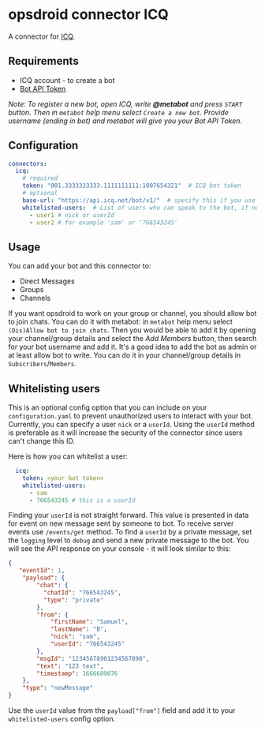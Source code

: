 # opsdroid connector ICQ

A connector for [ICQ](https://icq.com/).

## Requirements

- ICQ account - to create a bot
- [Bot API Token](https://icq.com/botapi/?lang=en)

_Note: To register a new bot, open ICQ, write **@metabot** and press `START` button. 
Then in `metabot` help menu select `Create a new bot`.
Provide username (ending in bot) and metabot will give you your Bot API Token._

## Configuration

```yaml
connectors:
  icq:
    # required
    token: "001.3333333333.1111111111:1007654321"  # ICQ bot token
    # optional
    base-url: "https://api.icq.net/bot/v1/"  # specify this if you use ICQ as corporate messanger for teamwork and have own url
    whitelisted-users:  # List of users who can speak to the bot, if not set anyone can speak
      - user1 # nick or userId
      - user2 # for example 'sam' or '766543245'
```

## Usage

You can add your bot and this connector to:

- Direct Messages
- Groups
- Channels

If you want opsdroid to work on your group or channel, you should allow bot to join chats. You can do it with metabot: in `metabot` help menu select `(Dis)Allow bot to join chats`. Then you would be able to add it by opening your channel/group details and select the _Add Members_ button, then search for your bot username and add it. It's a good idea to add the bot as admin or at least allow bot to write. You can do it in your channel/group details in `Subscribers`/`Members`.

## Whitelisting users

This is an optional config option that you can include on your `configuration.yaml` to prevent unauthorized users to interact with your bot.
Currently, you can specify a user `nick` or a `userId`. Using the `userId` method is preferable as it will increase the security of the connector since users can't change this ID.

Here is how you can whitelist a user:

```yaml
  icq:
    token: <your bot token>
    whitelisted-users:
      - sam
      - 766543245 # this is a userId
```

Finding your `userId` is not straight forward. This value is presented in data for event on new message sent by someone to bot. To receive server events use `/events/get` method.
To find a `userId` by a private message, set the `logging` level to `debug` and send a new private message to the bot. You will see the API response on your console - it will look similar to this:

```json
{
   "eventId": 1,
    "payload": {
        "chat": {
          "chatId": "766543245", 
          "type": "private"
        },
        "from": {
            "firstName": "Samuel",
            "lastName": "B",
            "nick": "sam",
            "userId": "766543245"
        },
        "msgId": "12345678901234567890",
        "text": "123 text",
        "timestamp": 1666609676
    },
    "type": "newMessage"
}
```

Use the `userId` value from the `payload["from"]` field and add it to your `whitelisted-users` config option.